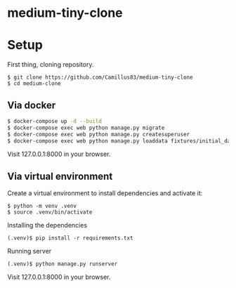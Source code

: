 # medium-tiny-clone


# Setup

First thing, cloning repository.
```
$ git clone https://github.com/Camillus83/medium-tiny-clone
$ cd medium-clone
```
## Via docker
```sh
$ docker-compose up -d --build
$ docker-compose exec web python manage.py migrate
$ docker-compose exec web python manage.py createsuperuser
$ docker-compose exec web python manage.py loaddata fixtures/initial_data.json
```

Visit 127.0.0.1:8000 in your browser.


## Via virtual environment
Create a virtual environment to install dependencies and activate it:
```
$ python -m venv .venv
$ source .venv/bin/activate
```
Installing the dependencies
```
(.venv)$ pip install -r requirements.txt
```
Running server
```
(.venv)$ python manage.py runserver
```
Visit 127.0.0.1:8000 in your browser.


